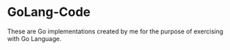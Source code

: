 # GoLang-Code
These are Go implementations created by me for the purpose of exercising with Go Language.
